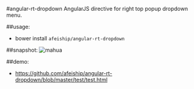 #angular-rt-dropdown
AngularJS directive for right top popup dropdown menu.

##usage:
+ bower install `afeiship/angular-rt-dropdown`


##snapshot:
![mahua](mahua-logo.jpg)

##demo:
+ https://github.com/afeiship/angular-rt-dropdown/blob/master/test/test.html
